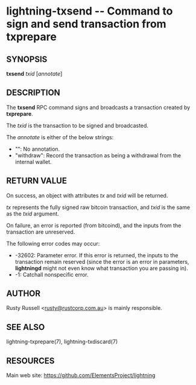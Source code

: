 lightning-txsend -- Command to sign and send transaction from txprepare
=======================================================================

SYNOPSIS
--------

**txsend** *txid* \[*annotate*\]

DESCRIPTION
-----------

The **txsend** RPC command signs and broadcasts a transaction created by
**txprepare**.

The *txid* is the transaction to be signed and broadcasted.

The *annotate* is either of the below strings:

* "": No annotation.
* "withdraw": Record the transaction as being a withdrawal from the
  internal wallet.

RETURN VALUE
------------

On success, an object with attributes *tx* and *txid* will be returned.

*tx* represents the fully signed raw bitcoin transaction, and *txid* is
the same as the *txid* argument.

On failure, an error is reported (from bitcoind), and the inputs from
the transaction are unreserved.

The following error codes may occur:
- -32602: Parameter error.
  If this error is returned, the inputs to the transaction remain
  reserved (since the error is an error in parameters, **lightningd**
  might not even know what transaction you are passing in).
- -1: Catchall nonspecific error.

AUTHOR
------

Rusty Russell <<rusty@rustcorp.com.au>> is mainly responsible.

SEE ALSO
--------

lightning-txprepare(7), lightning-txdiscard(7)

RESOURCES
---------

Main web site: <https://github.com/ElementsProject/lightning>
